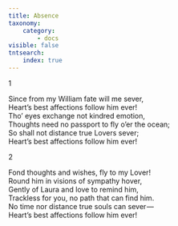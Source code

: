 ```yaml
---
title: Absence
taxonomy:
    category:
        - docs
visible: false
tntsearch:
    index: true
---
```


1

Since from my William fate will me sever,  
Heart’s best affections follow him ever!  
Tho’ eyes exchange not kindred emotion,  
Thoughts need no passport to fly o’er the ocean;  
So shall not distance true Lovers sever;  
Heart’s best affections follow him ever!

2

Fond thoughts and wishes, fly to my Lover!  
Round him in visions of sympathy hover,  
Gently of Laura and love to remind him,  
Trackless for you, no path that can find him.  
No time nor distance true souls can sever —   
Heart’s best affections follow him ever!  